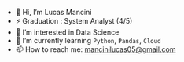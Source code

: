 - 👋 Hi, I’m Lucas Mancini
- ⚡ Graduation : System Analyst (4/5)
- 👀 I’m interested in Data Science
- 🌱 I’m currently learning `Python`, `Pandas`, `Cloud`
- 📫 How to reach me: mancinilucas05@gmail.com

